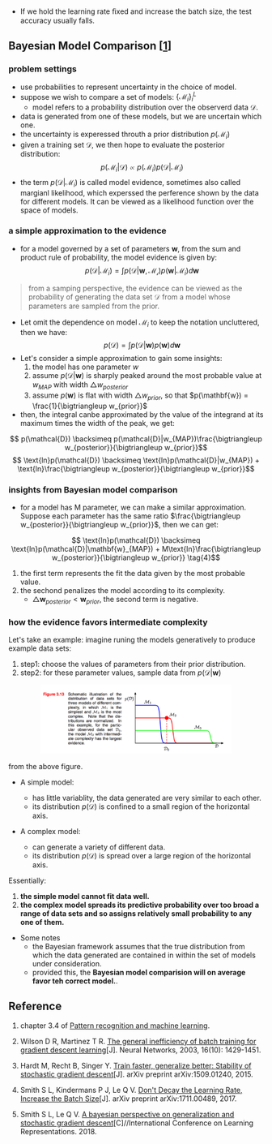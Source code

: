 - If we hold the learning rate ﬁxed and increase the batch size, the test accuracy usually falls.

## Bayesian Model Comparison [[1](#Reference)]

### problem settings

- use probabilities to represent uncertainty in the choice of model.
- suppose we wish to compare a set of models: $\{\mathcal{M}_i\}_i^L$
  - model refers to a probability distribution over the observerd data $\mathcal{D}$.
- data is generated from one of these models, but we are uncertain which one.
- the uncertainty is experessed throuth a prior distribution $p(\mathcal{M}_i)$
- given a training set $\mathcal{D}$, we then hope to evaluate the posterior distribution:
$$ p(\mathcal{M}_i|\mathcal{D}) \propto p (\mathcal{M}_i)p(\mathcal{D}|\mathcal{M}_i) \tag{1}$$
- the term $p(\mathcal{D}|\mathcal{M}_i)$ is called model evidence, sometimes also called margianl likelihood, which experssed the perference shown by the data for different models. It can be viewed as a likelihood function over the space of models.

### a simple approximation to the evidence

- for a model governed by a set of parameters $\mathbf{w}$, from the sum and product rule of probability, the model evidence is given by:
$$ p(\mathcal{D}|\mathcal{M}_i) = \int p(\mathcal{D|\mathbf{w}, \mathcal{M}_i}) p(\mathbf{w}|\mathcal{M}_i) d\mathbf{w} \tag{2}$$

> from a samping perspective, the evidence can be viewed as the probability of generating the data set $\mathcal{D}$ from a model whose parameters are sampled from the prior.

- Let omit the dependence on model $\mathcal{M}_i$ to keep the notation uncluttered, then we have:
$$ p(\mathcal{D}) = \int p(\mathcal{D}|\mathbf{w})p(\mathbf{w}) d\mathbf{w} \tag{3}$$
- Let's consider a simple approximation to gain some insights:
  1. the model has one parameter $w$
  1. assume $p(\mathcal{D}|\mathbf{w})$ is sharply peaked around the most probable value at $w_{MAP}$ with width $\bigtriangleup w_{posterior}$
  1. assume $p(\mathbf{w})$ is flat with width $\bigtriangleup w_{prior}$, so that $p(\mathbf{w}) = \frac{1}{\bigtriangleup w_{prior}}$
- then, the integral canbe approximated by the value of the integrand at its maximum times the width of the peak, we get:

$$ p(\mathcal{D}) \backsimeq p(\mathcal{D}|w_{MAP})\frac{\bigtriangleup  w_{posterior}}{\bigtriangleup w_{prior}}$$
$$ \text{ln}p(\mathcal{D}) \backsimeq \text{ln}p(\mathcal{D}|w_{MAP}) + \text{ln}\frac{\bigtriangleup  w_{posterior}}{\bigtriangleup w_{prior}}$$

### insights from Bayesian model comparison

- for a model has M parameter, we can make a similar approximation. Suppose each parameter has the same ratio $\frac{\bigtriangleup  w_{posterior}}{\bigtriangleup w_{prior}}$, then we can get:

$$ \text{ln}p(\mathcal{D}) \backsimeq \text{ln}p(\mathcal{D}|\mathbf{w}_{MAP}) + M\text{ln}\frac{\bigtriangleup  w_{posterior}}{\bigtriangleup w_{prior}} \tag{4}$$

1. the first term represents the fit the data given by the most probable value.
1. the sechond penalizes the model according to its complexity.
    - $\bigtriangleup \mathbf{w}_{posterior} < \mathbf{w}_{prior}$, the second term is negative.

### how the evidence favors intermediate complexity

Let's take an example: imagine runing the models generatively to produce example data sets:

1. step1: choose the values of parameters from their prior distribution.
1. step2: for these parameter values, sample data from $p(\mathcal{D}|\mathbf{w})$

<p align="center">
<img src="images/fig1.png" width= 75%>
</p>

from the above figure.

- A simple model:
  - has little variablity, the data generated are very similar to each other.
  - its distribution $p(\mathcal{D})$ is confined to a small region of the horizontal axis.

- A complex model:
  - can generate a variety of different data.
  - its distribution $p(\mathcal{D})$ is spread over a large region of the horizontal axis.

Essentially:

1. **the simple model cannot fit data well.**
1. **the complex model spreads its predictive probability over too broad a range of data sets and so assigns relatively small probability to any one of them.**

- Some notes
  - the Bayesian framework assumes that the true distribution from which the data generated are contained in within the set of models under consideration.
  - provided this, the **Bayesian model comparision will on average favor teh correct model.**.

## Reference
1. chapter 3.4 of [Pattern recognition and machine learning](http://users.isr.ist.utl.pt/~wurmd/Livros/school/Bishop%20-%20Pattern%20Recognition%20And%20Machine%20Learning%20-%20Springer%20%202006.pdf).

1. Wilson D R, Martinez T R. [The general inefficiency of batch training for gradient descent learning](http://axon.cs.byu.edu/papers/Wilson.nn03.batch.pdf)[J]. Neural Networks, 2003, 16(10): 1429-1451.
1. Hardt M, Recht B, Singer Y. [Train faster, generalize better: Stability of stochastic gradient descent](https://arxiv.org/pdf/1509.01240.pdf)[J]. arXiv preprint arXiv:1509.01240, 2015.
1. Smith S L, Kindermans P J, Le Q V. [Don't Decay the Learning Rate, Increase the Batch Size](https://arxiv.org/pdf/1711.00489.pdf)[J]. arXiv preprint arXiv:1711.00489, 2017.
1. Smith S L, Le Q V. [A bayesian perspective on generalization and stochastic gradient descent](https://arxiv.org/pdf/1710.06451.pdf)[C]//International Conference on Learning Representations. 2018.
